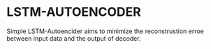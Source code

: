 # LSTM-AUTOENCODER
Simple LSTM-Autoencider aims to minimize the reconstrustion erroe between input data and the output of decoder. 
